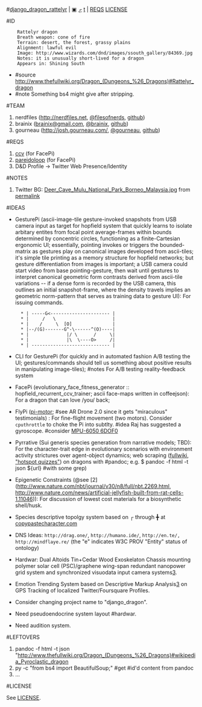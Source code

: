 #[django_dragon_rattelyr](https://github.com/nerdfiles/dragon_rattelyr) | [▣](FIGURE.jpg) [┌](http://www.scribd.com/doc/78401264/53/Dragon-Rattelyr) [t](http://twitter.com/RattelyrDragon) | [REQS](.requirements) [LICENSE](LICENSE)

#ID

		Rattelyr dragon
		Breath weapon: cone of fire
		Terrain: desert, the forest, grassy plains
		Alignment: lawful evil
		Image: http://www.wizards.com/dnd/images/ssouth_gallery/84369.jpg
		Notes: it is unusually short-lived for a dragon
		Appears in: Shining South

* \#source http://www.thefullwiki.org/Dragon_(Dungeons_%26_Dragons)#Rattelyr_dragon
* \#note Something bs4 might give after stripping.

#TEAM

1. nerdfiles (http://nerdfiles.net, [@filesofnerds](http://twitter.com/filesofnerds), [github](http://github.com/nerdfiles))
2. brainix (brainix@gmail.com, [@brainix](http://twitter.com/brainix), [github](http://github.com/brainix))
3. gourneau (http://josh.gourneau.com/, [@gourneau](http://twitter.com/gourneau), [github](http://github.com/gourneau))

#REQS

1. [ccv](http://libccv.org/post/introducing-ccv-milestone/) (for FacePi)
2. [pareidoloop](http://iobound.com/pareidoloop/) (for FacePi)
3. D&D Profile -> Twitter Web Presence/Identity 

#NOTES

1. Twitter BG: [Deer_Cave_Mulu_National_Park_Borneo_Malaysia.jpg](http://t.wallpaperweb.org/wallpaper/nature/1600x1200/Deer_Cave_Mulu_National_Park_Borneo_Malaysia.jpg) from [permalink](http://community.allhiphop.com/discussion/comment/4251952/#Comment_4251952)

#IDEAS

* GesturePi (ascii-image-tile gesture-invoked snapshots from USB camera input as target for hopfield system that quickly learns to isolate arbitary entites from focal point average-frames within bounds determined by concentric circles, functioning as a finite-Cartesian ergonomic UI; essentially, pointing invokes or triggers the bounded-matrix as gestures play on canonical images developed from ascii-tiles; it's simple tile printing as a memory structure for hopfield networks; but gesture differentiation from images is important; a USB camera could start video from base pointing-gesture, then wait until gestures to interpret canonical geometric form contrasts derived from ascii-tile variations -- if a dense form is recorded by the USB camera, this outlines an initial snapshot-frame, where the density travels implies an geometric norm-pattern that serves as training data to gesture UI): For issuing commands.

        * |	-----G<---------------------- |
        * |	    / 	\					  |
        * |	   / 	 \  [O]				  |
        * |--/(G)-------G^-\------^(O)----|
        * |			     |/	\      /     \|
        * |              |\	 \----O>     /|
        * |	----------------------------- |

* CLI for GesturePi (for quickly and in automated fashion A/B testing the UI; gestures/commands should tell us something about positive results in manipulating image-tiles); \#notes For A/B testing reality-feedback system
* FacePi (evolutionary_face_fitness_generator :: hopfield_recurrent_ccv_trainer; ascii face-maps written in coffeejson): For a dragon that can love /you/ back; 
* FlyPi ([pi-motor](https://github.com/rakeshpai/pi-motor); #see AR Drone 2.0 since it gets "miraculous" testimonials) : For fine-flight movement (two motors). Consider ``cputhrottle`` to choke the Pi into subtlty. #idea Raj has suggested a gyroscope. #consider [MPU-6050 6DOF](http://www.ebay.com/itm/MPU-6050-6DOF-3-Axis-Gyroscope-Accelerometer-Module-for-Arduino-DIY-/280952652299)[0](http://www.bitwizard.nl/wiki/index.php/MPU-6050_sensor_connected_to_Raspberry_Pi)
* Pyrrative (Sui generis species generation from narrative models; TBD): For the character-trait edge in evolutionary scenarios with environment activity strictures over agent-object dynamics; web scraping ([fullwiki](http://www.thefullwiki.org/Dragon_(Dungeons_%26_Dragons)#Rattelyr_dragon), ["hotspot quizzes"](http://quiz.thefullwiki.org/Dragon_(Dungeons_&_Dragons)?print=1)) on dragons with #pandoc; e.g. $ pandoc -f html -t json ${url} #with some grep)
* Epigenetic Constraints (@see [2](http://www.nature.com/nbt/journal/v30/n8/full/nbt.2269.html, http://www.nature.com/news/artificial-jellyfish-built-from-rat-cells-1.11046)): For discussion of lowest cost materials for a biosynthetic shell/husk.
* Species descriptive topolgy system based on ┌ through ╋  at [copypastecharacter.com](http://copypastecharacter.com/all-characters)
* DNS Ideas: ``http://drag.one/``, ``http://humano.ide/``, ``http://en.te/, http://mindflaye.re/`` (the "e" indicates W3C PROV "Entity" status of ontology)
* Hardwar: Dual Altoids Tin+Cedar Wood Exoskelaton Chassis mounting polymer solar cell (PSC)/graphene wing-span redundant nanopower grid system and synchronized visuodata input camera systems[3](http://physicsworld.com/cws/article/news/2012/jan/26/graphene-could-be-a-perfect-absorber-of-light).
* Emotion Trending System based on Descriptive Markup Analysis[3](http://www.w3.org/TR/emotionml/) on GPS Tracking of localized Twitter/Foursquare Profiles.
* Consider changing project name to "django_dragon".
* Need pseudoendocrine system layout #hardwar.
* Need audition system.

#LEFTOVERS

1. pandoc -f html -t json "http://www.thefullwiki.org/Dragon_(Dungeons_%26_Dragons)#wikipedia_Pyroclastic_dragon
2. py -c "from bs4 import BeautifulSoup;" #get #id'd content from pandoc
3. ...

#LICENSE

See [LICENSE](LICENSE).

